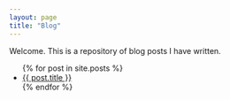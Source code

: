 ```yaml
---
layout: page
title: "Blog"
---
```


Welcome. This is a repository of blog posts I have written. 

<ul>
  {% for post in site.posts %}
    <li>
      <a href="{{ post.url }}">{{ post.title }}</a>
    </li>
  {% endfor %}
</ul>
